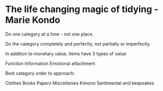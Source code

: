 ﻿# The life changing magic of tidying - Marie Kondo

Do one category at a time - not one place.

Do the category completely and perfectly, not partially or imperfectly.

In addition to monetary value, items have 3 types of value

Function
Information
Emotional attachment

Best category order to approach:

Clothes
Books
Papers
Miscellanies
Kimono
Sentimental and keepsakes